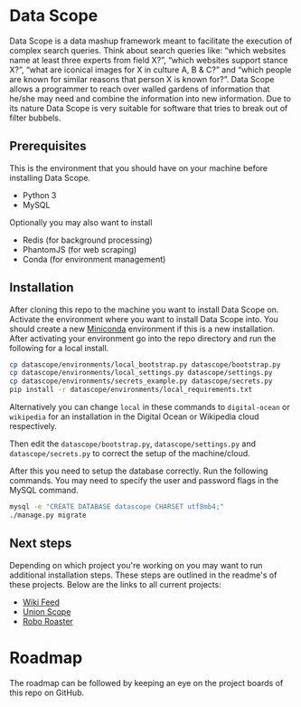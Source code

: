 Data Scope
==========

Data Scope is a data mashup framework meant to facilitate the execution of complex search queries. 
Think about search queries like: “which websites name at least three experts from field X?”, 
“which websites support stance X?”, “what are iconical images for X in culture A, B & C?” and 
“which people are known for similar reasons that person X is known for?”. 
Data Scope allows a programmer to reach over walled gardens of information that he/she may need and
combine the information into new information. 
Due to its nature Data Scope is very suitable for software that tries to break out of filter bubbels.


Prerequisites
-------------

This is the environment that you should have on your machine before installing Data Scope.

* Python 3
* MySQL

Optionally you may also want to install

* Redis (for background processing)
* PhantomJS (for web scraping)
* Conda (for environment management)

Installation
------------

After cloning this repo to the machine you want to install Data Scope on. 
Activate the environment where you want to install Data Scope into.
 You should create a new [Miniconda](https://conda.io/miniconda.html) environment if this is a new installation.
After activating your environment go into the repo directory and run the following for a local install.

```bash
cp datascope/environments/local_bootstrap.py datascope/bootstrap.py
cp datascope/environments/local_settings.py datascope/settings.py
cp datascope/environments/secrets_example.py datascope/secrets.py
pip install -r datascope/environments/local_requirements.txt
```

Alternatively you can change ```local``` in these commands to ```digital-ocean``` or ```wikipedia``` 
for an installation in the Digital Ocean or Wikipedia cloud respectively.

Then edit the ```datascope/bootstrap.py```, ```datascope/settings.py``` and ```datascope/secrets.py``` 
to correct the setup of the machine/cloud.

After this you need to setup the database correctly. Run the following commands. 
You may need to specify the user and password flags in the MySQL command.

```bash
mysql -e "CREATE DATABASE datascope CHARSET utf8mb4;"
./manage.py migrate
```


Next steps
----------

Depending on which project you're working on you may want to run additional installation steps. 
These steps are outlined in the readme's of these projects. Below are the links to all current projects:

* [Wiki Feed](wiki_feed/README.md)
* [Union Scope](visual_translations/README.md)
* [Robo Roaster](trolls/README.md)

Roadmap
=======

The roadmap can be followed by keeping an eye on the project boards of this repo on GitHub.
